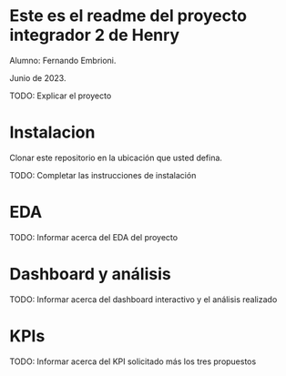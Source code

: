 # Este es el readme del proyecto integrador 2 de Henry

Alumno: Fernando Embrioni.

Junio de 2023.

TODO: Explicar el proyecto

# Instalacion

Clonar este repositorio en la ubicación que usted defina.

TODO: Completar las instrucciones de instalación

# EDA

TODO: Informar acerca del EDA del proyecto

# Dashboard y análisis

TODO: Informar acerca del dashboard interactivo y el análisis realizado

# KPIs

TODO: Informar acerca del KPI solicitado más los tres propuestos
